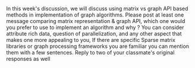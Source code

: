 In this week's discussion, we will discuss using matrix vs graph API based methods in implementation of graph algorithms. Please post at least one message comparing matrix representation & graph API, which one would you prefer to use to implement an algorithm and why ? You can consider attribute rich data, question of parallelization, and any other aspect that makes one more appealing to you, If there are specific Sparse matrix libraries or graph processing frameworks you are familiar you can mention them with a few sentences. Reply to two of your classmate's original responses as well
